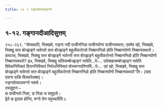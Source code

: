 ```yaml
---
title: ०९ ९ गङ्गापेय्यालवग्गो

---
```



## १-१२. गङ्गानदीआदिसुत्तम्

२५८-२६९. ‘‘सेय्यथापि, भिक्खवे, गङ्गा नदी पाचीननिन्ना पाचीनपोणा पाचीनपब्भारा; एवमेव खो, भिक्खवे, भिक्खु सत्त बोज्झङ्गे भावेन्तो सत्त बोज्झङ्गे बहुलीकरोन्तो निब्बाननिन्नो होति निब्बानपोणो निब्बानपब्भारो। कथञ्च, भिक्खवे, भिक्खु सत्त बोज्झङ्गे भावेन्तो सत्त बोज्झङ्गे बहुलीकरोन्तो निब्बाननिन्नो होति निब्बानपोणो निब्बानपब्भारो? इध, भिक्खवे, भिक्खु सतिसम्बोज्झङ्गं भावेति…पे॰… उपेक्खासम्बोज्झङ्गं भावेति विवेकनिस्सितं विरागनिस्सितं निरोधनिस्सितं वोस्सग्गपरिणामिं…पे॰… एवं खो, भिक्खवे, भिक्खु सत्त बोज्झङ्गे भावेन्तो सत्त बोज्झङ्गे बहुलीकरोन्तो निब्बाननिन्नो होति निब्बानपोणो निब्बानपब्भारो’’ति। (याव एसना पाळि वित्थारेतब्बा)।  
गङ्गापेय्यालवग्गो नवमो।  
तस्सुद्दानं –  
छ पाचीनतो निन्ना, छ निन्ना च समुद्दतो।  
द्वेते छ द्वादस होन्ति, वग्गो तेन पवुच्चतीति॥  